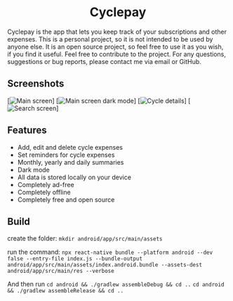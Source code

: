 <h1 align="center">Cyclepay</h1>


Cyclepay is the app that lets you keep track of your subscriptions and other expenses.
This is a personal project, so it is not intended to be used by anyone else.
It is an open source project, so feel free to use it as you wish, if you find it useful.
Feel free to contribute to the project.
For any questions, suggestions or bug reports, please contact me via email or GitHub.

## Screenshots

[![Main screen][screen1]]
[![Main screen dark mode][screen2]]
[![Cycle details][screen3]]
[![Search screen][screen4]]

## Features

* Add, edit and delete cycle expenses
* Set reminders for cycle expenses
* Monthly, yearly and daily summaries
* Dark mode
* All data is stored locally on your device
* Completely ad-free
* Completely offline
* Completely free and open source

## Build

create the folder:
`mkdir android/app/src/main/assets`

run the command: 
`npx react-native bundle --platform android --dev false --entry-file index.js --bundle-output android/app/src/main/assets/index.android.bundle --assets-dest android/app/src/main/res --verbose`

And then run
`cd android && ./gradlew assembleDebug && cd ..`
`cd android && ./gradlew assembleRelease && cd ..`

[screen1]: screenshots/1.jpg
[screen2]: screenshots/2.jpg
[screen3]: screenshots/3.jpg
[screen4]: screenshots/4.jpg